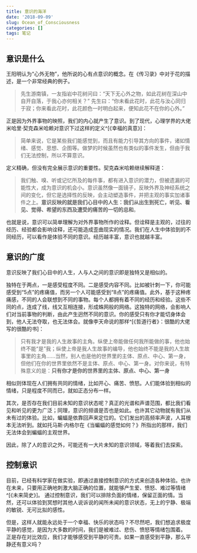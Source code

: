 ```yaml
---
title: 意识的海洋
date: '2018-09-09'
slug: Ocean_of_Consciousness
categories: []
tags: 笔记
---
```


## 意识是什么

王阳明认为“心外无物”，他所说的心有点意识的概念。在《传习录》中对于花的描述，是一个非常经典的例子。

>先生游南镇，一友指岩中花树问曰：“天下无心外之物，如此花树在深山中自开自落，于我心亦何相关？”
先生曰：“你未看此花时，此花与汝心同归于寂；你来看此花时，此花颜色一时明白起来，便知此花不在你的心外。”

正是因为外界事物的映照，我们的内心就产生了意识。到了现代，心理学界的大佬米哈里·契克森米哈赖对意识下过这样的定义^[《幸福的真意》]：

>简单来说，它是某些我们能感觉到，而且有能力引导其方向的事件，诸如情绪、感觉、思想、企图等。做梦的时候虽然也有类似的事件发生，但由于我们无法控制，所以不算意识。

定义精确，但没有完全展示意识的重要性。契克森米哈赖继续解释道：

>我们触、嗅、听或记忆所及的每件事，都有进入意识的潜力，但被遗漏的可能性大，成为意识的机会小。意识虽然像一面镜子，反映外界及神经系统之间的变化，但它是选择性的反映，会主动塑造事件，并把主观的事实加诸事件之上。**意识反映的就是我们心目中的人生：我们从出生到死亡，听见、看见、觉得、希望的东西及遭受的痛苦的一切的总和**。

也就是说，意识可以简单理解为对外界事物所作的诠释。但诠释是主观的，过往的经历、经验都会影响诠释，还可能造成歪曲现实的情况。我们在人生中体验到的不同经历，可以看作是体验不同的意识。经历越丰富，意识也就越丰富。

## 意识的广度

意识反映了我们心目中的人生，人与人之间的意识即是独特又是相似的。

独特在于两点，一是感受程度不同。二是感受内容不同。比如被针刺一下，你可能感受到“5点”的疼痛值，而另一个人可能感受到“8点”的疼痛值。此外，基于这种疼痛感，不同的人会联想到不同的事物。每个人都拥有着不同的经历和经验。这些不同的点，连成了线，线又互相连接，形成蛛网般的网络。这独特的网络，会影响人们对当前事物的判断，由此产生迥然不同的意识。你的感受只有你才能切身体会到，他人无法夺取，也无法体会。就像李天命说的那样^[《哲道行者》：很酷的大佬写的很酷的书]：

>只有我才是我的人生故事的主角。纵使上帝能做任何我所能做的事，他也始终不能“是”我；纵使上帝是我人生故事的编导，他也始终不能是我的人生故事里的主角......当然，别人也是他的世界里的主体、原点、中心、第一身，但他们在你的世界里依然不是主体、原点、中心、第一身。对你来说，有特殊意义的是：**只有你才是你的世界里的主体、原点、中心、第一身**

相似则体现在人们拥有共同的情绪，比如开心、痛苦、愤怒。人们能体验到相似的情绪，只是程度不同而已，就如正态分布一样。

其次，是否存在我们目前未知的意识状态呢？真正的光谱和声谱范围，都比我们看见和听见的更为广泛；同理，意识的频谱是否也是如此。也许其它动物就有我们从未有过的体验。比如，蝙蝠是依靠回声来定位的。它们发出的高频率声波，人耳根本无法听到。就如托马斯·内格尔在《当蝙蝠的感觉如何？》所指出的那样，我们无法体会到蝙蝠的主观世界。

因此，除了人的意识之外，可能还有一大片未知的意识领域，等着我们去探索。

## 控制意识

目前，已经有科学家在做实验，即通过直接控制意识的方式来创造各种体验。也许在未来，只要用正确地刺激大脑正确的位置，就能够产生爱、愤怒、难过等情绪^[《未来简史》]。
通过控制意识，我们可以排除负面的情绪，保留正面的情。当然，还可以体验到冥想时其他人说诉说的闻所未闻的意识状态，无上的宁静、极端的敏锐、无可比拟的感性。

但是，这样人就能永远处于一个幸福、快乐的状态吗？不尽然吧，我们想追求极度平静的感觉，是因为大多数的时间，我们是被难过、悲伤、愤怒等情绪包围着。
正是存在对比效应，我们才能够感受到平静的可贵。如果一直感受到平静，那么平静还有意义吗？

